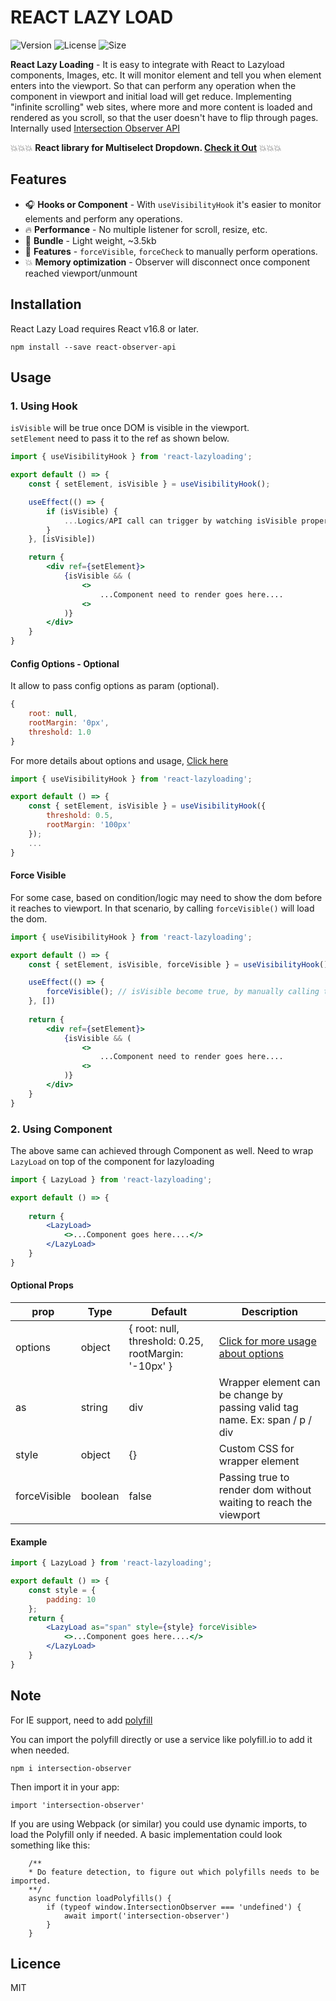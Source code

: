 # REACT LAZY LOAD 

![Version](https://img.shields.io/npm/v/react-observer-api?style=for-the-badge) ![License](https://img.shields.io/npm/l/react-observer-api?style=for-the-badge) ![Size](https://img.shields.io/bundlephobia/minzip/react-observer-api?style=for-the-badge)  

**React Lazy Loading** - It is easy to integrate with React to Lazyload components, Images, etc. It will monitor element and tell you when element enters into the viewport. So that can perform any operation when the component in viewport and initial load will get reduce. Implementing "infinite scrolling" web sites, where more and more content is loaded and rendered as you scroll, so that the user doesn't have to flip through pages.  
Internally used [Intersection Observer API](https://developer.mozilla.org/en-US/docs/Web/API/Intersection_Observer_API)

💥💥💥 **React library for Multiselect Dropdown. [Check it Out](https://github.com/srigar/multiselect-react-dropdown)** 💥💥💥

## Features
* 🎧 **Hooks or Component** - With ```useVisibilityHook``` it's easier to monitor elements and perform any operations.
* 🔥 **Performance** - No multiple listener for scroll, resize, etc.
* 🔦 **Bundle** - Light weight, ~3.5kb
* 🎁 **Features** - ```forceVisible```, ```forceCheck``` to manually perform operations.
* 💥 **Memory optimization** - Observer will disconnect once component reached viewport/unmount


## Installation

React Lazy Load requires React v16.8 or later.
```
npm install --save react-observer-api
```

## Usage
### 1. Using Hook
```isVisible``` will be true once DOM is visible in the viewport.  
```setElement``` need to pass it to the ref as shown below.  
```jsx
import { useVisibilityHook } from 'react-lazyloading';

export default () => {
    const { setElement, isVisible } = useVisibilityHook();

    useEffect(() => {
        if (isVisible) {
            ...Logics/API call can trigger by watching isVisible property
        }
    }, [isVisible])

    return {
        <div ref={setElement}>
            {isVisible && (
                <>
                    ...Component need to render goes here....
                <>
            )}
        </div>
    }
}
```

#### Config Options - Optional

It allow to pass config options as param (optional). 

```js
{
    root: null,
    rootMargin: '0px',
    threshold: 1.0
}
```

For more details about options and usage, [Click here](https://developer.mozilla.org/en-US/docs/Web/API/Intersection_Observer_API#Intersection_observer_concepts_and_usage) 

```jsx
import { useVisibilityHook } from 'react-lazyloading';

export default () => {
    const { setElement, isVisible } = useVisibilityHook({
        threshold: 0.5,
        rootMargin: '100px'
    });
    ...
}
```

#### Force Visible

For some case, based on condition/logic may need to show the dom before it reaches to viewport. In that scenario, by calling ```forceVisible()``` will load the dom.

```jsx
import { useVisibilityHook } from 'react-lazyloading';

export default () => {
    const { setElement, isVisible, forceVisible } = useVisibilityHook();

    useEffect(() => {
        forceVisible(); // isVisible become true, by manually calling this method.
    }, [])
    
    return {
        <div ref={setElement}>
            {isVisible && (
                <>
                    ...Component need to render goes here....
                <>
            )}
        </div>
    }
}
```

### 2. Using Component

The above same can achieved through Component as well. Need to wrap ```LazyLoad``` on top of the component for lazyloading

```jsx
import { LazyLoad } from 'react-lazyloading';

export default () => {
    
    return {
        <LazyLoad>
            <>...Component goes here....</>
        </LazyLoad>
    }
}
```

#### Optional Props
| prop        | Type | Default  | Description |
| ------------- |-----| -----| ----------- |
| options      | object | { root: null, threshold: 0.25, rootMargin: '-10px' } | [Click for more usage about options](https://developer.mozilla.org/en-US/docs/Web/API/Intersection_Observer_API#Intersection_observer_concepts_and_usage)|
| as     | string      |   div | Wrapper element can be change by passing valid tag name. Ex: span / p / div |
| style | object     |    {} | Custom CSS for wrapper element|
| forceVisible | boolean     |    false | Passing true to render dom without waiting to reach the viewport|

#### Example

```jsx
import { LazyLoad } from 'react-lazyloading';

export default () => {
    const style = {
        padding: 10
    };
    return {
        <LazyLoad as="span" style={style} forceVisible>
            <>...Component goes here....</>
        </LazyLoad>
    }
}
```

## Note
For IE support, need to add [polyfill](https://github.com/w3c/IntersectionObserver/tree/master/polyfill)

You can import the polyfill directly or use a service like polyfill.io to add it when needed.
```
npm i intersection-observer
```
Then import it in your app:
```
import 'intersection-observer'
```

If you are using Webpack (or similar) you could use dynamic imports, to load the Polyfill only if needed. A basic implementation could look something like this:

```
    /**
    * Do feature detection, to figure out which polyfills needs to be imported.
    **/
    async function loadPolyfills() {
        if (typeof window.IntersectionObserver === 'undefined') {
            await import('intersection-observer')
        }
    }

```

## Licence
MIT
